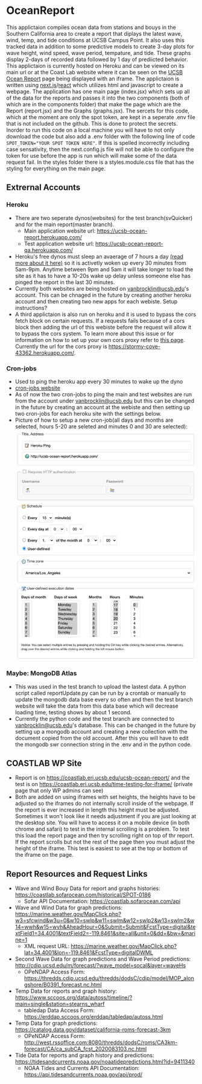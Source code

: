 # OceanReport
This applictaion compiles ocean data from stations and bouys in the Southern California area to create a report that diplays the latest wave, wind, temp, and tide conditions at UCSB Campus Point. It also uses this tracked data in addition to some predictive models to create 3-day plots for wave height, wind speed, wave period, tempature, and tide. These graphs display 2-days of recorded data followed by 1 day of prediicted behavior. This applictaion is currently hosted on Heroku and can be viewed on its main url or at the Coast Lab website where it can be seen on the [UCSB Ocean Report](https://coastlab.eri.ucsb.edu/ucsb-ocean-report/) page being displayed with an iframe. The applictaion is written using [next.js](https://nextjs.org/docs)/[react](https://reactjs.org/docs/getting-started.html) which utilizes html and javascript to create a webpage. The application has one main page (index.jsx) which sets up all of the data for the reports and passes it into the two components (both of which are in the components folder) that make the page which are the Report (report.jsx) and the Graphs (graphs.jsx). The sercets for this code, which at the moment are only the spot token, are kept in a seperate .env file that is not included on the github. This is done to protect the secrets. Inorder to run this code on a local machine you will have to not only download the code but also add a .env folder with the following line of code `SPOT_TOKEN="YOUR SPOT TOKEN HERE"`. If this is spelled incorrectly including case sensativity, then the next.config.js file will not be able to configure the token for use before the app is run which will make some of the data request fail. In the styles folder there is a styles.module.css file that has the styling for everything on the main page. 

## Extrernal Accounts
### Heroku
  - There are two seperate dynos(websites) for the test branch(svQuicker) and for the main report(master branch). 
    - Main application website url: https://ucsb-ocean-report.herokuapp.com/
    - Test application website url: https://ucsb-ocean-report-qa.herokuapp.com/
  - Heroku's free dynos must sleep an avaerage of 7 hours a day [(read more about it here)](https://blog.heroku.com/app_sleeping_on_heroku) so it is activetly woken up every 30 minutes from 5am-9pm. Anytime between 9pm and 5am it will take longer to load the site as it has to have a 10-20s wake up delay unless someone else has pinged the report in the last 30 minutes. 
  - Currently both websites are being hosted on vanbrocklin@ucsb.edu's account. This can be chnaged in the future by creating another heroku account and then creating two new apps for each webiste. Setup instructions? 
  - A third applictaion is also run on heroku and it is used to bypass the cors fetch block on certain requests. If a requests fails because of a cors block then adding the url of this webiste before the request will allow it to bypass the cors system. To learn more about this issue or for information on how to set up your own cors proxy refer to [this page](https://medium.com/@dtkatz/3-ways-to-fix-the-cors-error-and-how-access-control-allow-origin-works-d97d55946d9). Currently the url for the cors proxy is https://stormy-cove-43362.herokuapp.com/. 
### Cron-jobs
  - Used to ping the heroku app every 30 minutes to wake up the dyno
  - [cron-jobs website](https://cron-job.org/en/)
  - As of now the two cron-jobs to ping the main and test websites are run from the account under vanbrocklin@ucsb.edu but this can be changed in the future by creating an account at the webiste and then setting up two cron-jobs for each heroku site with the settings below. 
  - Picture of how to setup a new cron-job(all days and months are selected, hours 5-20 are seleted and minutes 0 and 30 are selected):
    ![cron-job form](/images/cron.png)
### Maybe: MongoDB Atlas
  - This was used in the test branch to upload the lastest data. A python script called reportUpdate.py can be run by a crontab or manually to update the mongodb data base every so often and then the test branch website will take the data from this data base which will decrease loading time, testing shows by about 1 second. 
  - Currently the python code and the test branch are connected to vanbrocklin@ucsb.edu's database. This can be changed in the future by setting up a mongodb account and creating a new collection with the document copied from the old account. After this you will have to edit the mongodb swr connection string in the .env and in the python code. 

## COASTLAB WP Site
- Report is on https://coastlab.eri.ucsb.edu/ucsb-ocean-report/ and the test is on https://coastlab.eri.ucsb.edu/time-testing-for-iframe/ (private page that only WP admins can see)
- Both are added on using iframes with set heights, the heights have to be adjusted so the iframes do not internally scroll inside of the webpage. If the report is ever increased in length this height must be adjusted. Sometimes it won't look like it needs adjustment if you are just looking at the desktop site. You will have to access it on a mobile device (in both chrome and safari) to test in the internal scrolling is a problem. To test this load the report page and then try scrolling right on top of thr report. If the report scrolls but not the rest of the page then you must adjust the height of the iframe. This test is easiest to see at the top or bottom of the iframe on the page. 

## Report Resources and Request Links
- Wave and Wind Bouy Data for report and graphs histories: https://coastlab.sofarocean.com/historical/SPOT-0186
  - Sofar API Documentation: https://coastlab.sofarocean.com/api
- Wave and Wind Data for graph predictions: https://marine.weather.gov/MapClick.php?w3=sfcwind&w3u=0&w10=swlp&w11=swlm&w12=swlp2&w13=swlm2&w14=wwh&w15=wvh&AheadHour=0&Submit=Submit&FcstType=digital&textField1=34.4001&textField2=-119.8461&site=all&unit=0&dd=&bw=&marine=1
  - XML request URL: https://marine.weather.gov/MapClick.php?lat=34.4001&lon=-119.8461&FcstType=digitalDWML
- Second Wave Data for graph predictions and Wave Period predictions: http://cdip.ucsd.edu/m/forecast/?wave_model=socal&layer=waveHs
  - OPeNDAP Access Form: https://thredds.cdip.ucsd.edu/thredds/dodsC/cdip/model/MOP_alongshore/B0391_forecast.nc.html
- Temp Data for reports and graph history: https://www.sccoos.org/data/autoss/timeline/?main=single&station=stearns_wharf
  - tabledap Data Access Form: https://erddap.sccoos.org/erddap/tabledap/autoss.html
- Temp Data for graph predictions: https://catalog.data.gov/dataset/california-roms-forecast-3km 
  - OPeNDAP Access Form: http://west.rssoffice.com:8080/thredds/dodsC/roms/CA3km-forecast/CA/ca_subCA_fcst_2020083103.nc.html
- Tide Data for reports and graph history and predictions: https://tidesandcurrents.noaa.gov/noaatidepredictions.html?id=9411340
  - NOAA Tides and Currents API Documentation: https://api.tidesandcurrents.noaa.gov/api/prod/
